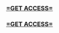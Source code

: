 <h3><strong><a href="https://www.google.com/url?q=https%3A%2F%2Fappbitly.com%2FwAzhA">=GET ACCESS=</a></strong></h3>

<h3><strong><a href="https://www.google.com/url?q=https%3A%2F%2Fappbitly.com%2FwAzhA">=GET ACCESS=</a></strong></h3>
